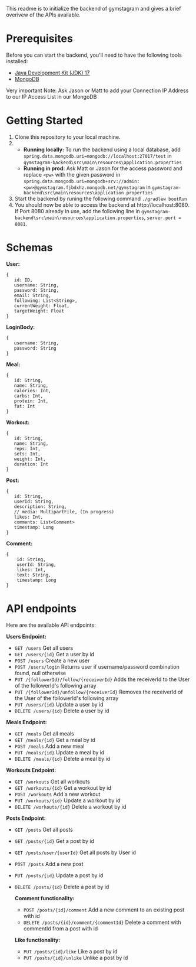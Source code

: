 This readme is to initialize the backend of gymstagram and gives a brief overivew of the APIs available. 

# Prerequisites
Before you can start the backend, you'll need to have the following tools installed:

- [Java Development Kit (JDK) 17](https://www.oracle.com/ca-en/java/technologies/downloads/#java17)
- [MongoDB](https://www.mongodb.com/try/download/community-kubernetes-operator)

Very important Note: Ask Jason or Matt to add your Connection IP Address to our IP Access List in our MongoDB 

# Getting Started

1) Clone this repository to your local machine.
2) - **Running locally:** To run the backend using a local database, add ```spring.data.mongodb.uri=mongodb://localhost:27017/test``` in ```gymstagram-backend\src\main\resources\application.properties```
   - **Running in prod:** Ask Matt or Jason for the access password and replace ```<pw>``` with the given password in ```spring.data.mongodb.uri=mongodb+srv://admin:<pw>@gymstagram.fjbdxhz.mongodb.net/gymstagram``` in ```gymstagram-backend\src\main\resources\application.properties```
3) Start the backend by runing the following command  ```./gradlew bootRun```
4) You should now be able to access the backend at http://localhost:8080. If Port 8080 already in use, add the following line in ```gymstagram-backend\src\main\resources\application.properties```, ```server.port = 8081```.


# Schemas

**User:**
```
{
   id: ID,
   username: String,
   password: String,
   email: String,
   following: List<String>,
   currentWeight: Float,
   targetWeight: Float
}
```

**LoginBody:**
```
{
   username: String,
   password: String
}
```

**Meal:**
```
{
   id: String,
   name: String,
   calories: Int,
   carbs: Int,
   protein: Int,
   fat: Int
}
```

**Workout:**
```
{
   id: String,
   name: String,
   reps: Int,
   sets: Int,
   weight: Int,
   duration: Int
}
```

**Post:**
```
{
   id: String,
   userId: String,
   description: String,
   // media: MultipartFile, (In progress)
   likes: Int,
   comments: List<Comment>
   timestamp: Long
}
```

**Comment:**
```
{
    id: String,
    userId: String,
    likes: Int,
    text: String,
    timestamp: Long
}
```

# API endpoints

Here are the available API endpoints:

**Users Endpoint:**

- ```GET /users``` Get all users
- ```GET /users/{id}``` Get a user by id
- ```POST /users``` Create a new user 
- ```POST /users/login``` Returns user if username/password combination found, null otherwise
- ```PUT /{followerId}/follow/{receiverId}``` Adds the receiverId to the User of the followerId's following array
- ```PUT /{followerId}/unfollow/{receiverId}``` Removes the receiverId of the User of the followerId's following array
- ```PUT /users/{id}``` Update a user by id
- ```DELETE /users/{id}``` Delete a user by id

**Meals Endpoint:**
- ```GET /meals``` Get all meals
- ```GET /meals/{id}``` Get a meal by id
- ```POST /meals``` Add a new meal
- ```PUT /meals/{id}``` Update a meal by id
- ```DELETE /meals/{id}``` Delete a meal by id

**Workouts Endpoint:**
- ```GET /workouts``` Get all workouts
- ```GET /workouts/{id}``` Get a workout by id
- ```POST /workouts``` Add a new workout
- ```PUT /workouts/{id}``` Update a workout by id
- ```DELETE /workouts/{id}``` Delete a workout by id

**Posts Endpoint:**
- ```GET /posts``` Get all posts
- ```GET /posts/{id}``` Get a post by id
- ```GET /posts/user/{userId}``` Get all posts by User id
- ```POST /posts``` Add a new post
- ```PUT /posts/{id}``` Update a post by id
- ```DELETE /posts/{id}``` Delete a post by id

   **Comment functionality:**

   - ```POST /posts/{id}/comment``` Add a new comment to an existing post with id
   - ```DELETE /posts/{id}/comment/{commentId}``` Delete a comment with commentId from a post with id

   **Like functionality:**

   - ```PUT /posts/{id}/like``` Like a post by id
   - ```PUT /posts/{id}/unlike``` Unlike a post by id
